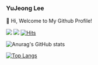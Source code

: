 ### YuJeong Lee
👋 Hi, Welcome to My Github Profile!

<!--
**LeeYuJoung/LeeYuJoung** is a ✨ _special_ ✨ repository because its `README.md` (this file) appears on your GitHub profile.

Here are some ideas to get you started:

- 🔭 I’m currently working on ...
- 🌱 I’m currently learning ...
- 👯 I’m looking to collaborate on ...
- 🤔 I’m looking for help with ...
- 💬 Ask me about ...
- 📫 How to reach me: ...
- 😄 Pronouns: ...
- ⚡ Fun fact: ...
-->

<a href="https://stump-lifter-1b4.notion.site/Portfolio-095ecb4000474e57804cbe11234a321c" target="_blank"><img src="https://img.shields.io/badge/Notion Portfolio-444444?style=flat&logo=notion&logoColor=FFFFFF"/></a>
<a href="nania000822@gmail.com" target="_blank"><img src="https://img.shields.io/badge/nania000822@gmail.com-EA4335?style=flat&logo=Gmail&logoColor=FFFFFF"/></a>
[![Hits](https://hits.seeyoufarm.com/api/count/incr/badge.svg?tab=overview&from=2024-07-01&to=2024-07-25&url=https%3A%2F%2Fgithub.com%2FLeeYuJoung&count_bg=%2336A3E5&title_bg=%23555555&icon=&icon_color=%23E7E7E7&title=hits&edge_flat=false)](https://hits.seeyoufarm.com)

![Anurag's GitHub stats](https://github-readme-stats.vercel.app/api?username=LeeYuJoung&show_icons=true&theme=vue-dark)

[![Top Langs](https://github-readme-stats.vercel.app/api/top-langs/?username=LeeYuJoung&layout=compact)](https://github.com/anuraghazra/github-readme-stats)
